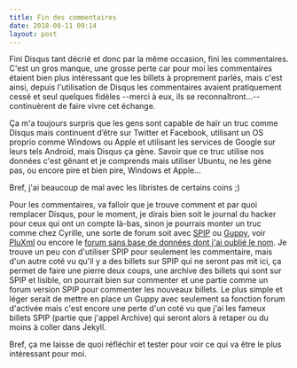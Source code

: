 ```yaml
---
title: Fin des commentaires
date: 2018-08-11 09:14
layout: post
---
```


Fini Disqus tant décrié et donc par la même occasion, fini les commentaires. C'est un gros manque, une grosse perte car pour moi les commentaires étaient bien plus intéressant que les billets à proprement parlés, mais c'est ainsi, depuis l'utilisation de Disqus les commentaires avaient pratiquement cessé et seul quelques fidèles --merci à eux, ils se reconnaîtront...-- continuèrent de faire vivre cet échange.

Ça m'a toujours surpris que les gens sont capable de haïr un truc comme Disqus mais continuent d’être sur Twitter et Facebook, utilisant un OS proprio comme Windows ou Apple et utilisant les services de Google sur leurs tels Android, mais Disqus ça gène. Savoir que ce truc utilise nos données c'est gênant et je comprends mais utiliser Ubuntu, ne les gène pas, ou encore pire et bien pire, Windows et Apple... 

Bref, j'ai beaucoup de mal avec les libristes de certains coins ;)

Pour les commentaires, va falloir que je trouve comment et par quoi remplacer Disqus, pour le moment, je dirais bien soit le journal du hacker pour ceux qui ont un compte là-bas, sinon je pourrais monter un truc comme chez Cyrille, une sorte de forum soit avec [SPIP](https://www.spip.net/) ou [Guppy](https://www.freeguppy.org/), voir [PluXml](http://www.pluxml.org/) ou encore le [forum sans base de données dont j'ai oublié le nom](http://camendesign.com/code/nononsense_forum). Je trouve un peu con d'utiliser SPIP pour seulement les commentaire, mais d'un autre coté vu qu'il y a des billets sur SPIP qui ne seront pas mit ici, ça permet de faire une pierre deux coups, une archive des billets qui sont sur SPIP et lisible, on pourrait bien sur commenter et une partie comme un forum version SPIP pour commenter les nouveaux billets. Le plus simple et léger serait de mettre en place un Guppy avec seulement sa fonction forum d'activée mais c'est encore une perte d'un coté vu que j'ai les fameux billets SPIP (partie que j'appel Archive) qui seront alors à retaper ou du moins à coller dans Jekyll.

Bref, ça me laisse de quoi réfléchir et tester pour voir ce qui va être le plus intéressant pour moi.
